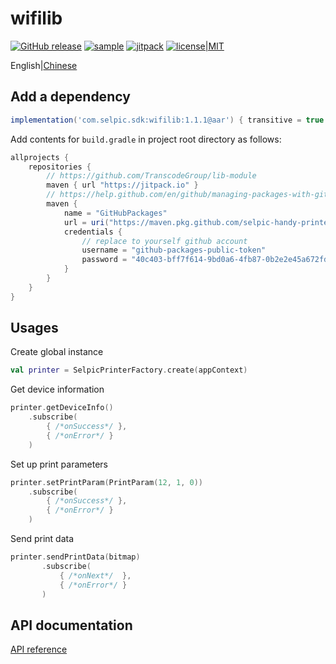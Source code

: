 # wifilib

[![GitHub release](https://img.shields.io/github/release/selpic-handy-printer/wifilib.svg)](https://github.com/selpic-handy-printer/wifilib/releases/latest)
[![sample](https://img.shields.io/badge/fir.im-sample-brightgreen)](https://fir.im/tmqu)
[![jitpack](https://jitpack.io/v/selpic-handy-printer/wifilib.svg)](https://jitpack.io/#selpic-handy-printer/wifilib)
[![license|MIT](https://img.shields.io/github/license/selpic-handy-printer/wifilib)](https://github.com/selpic-handy-printer/wifilib/blob/master/LICENSE)

English|[Chinese](./README.zh.md)

## Add a dependency

```groovy
implementation('com.selpic.sdk:wifilib:1.1.1@aar') { transitive = true }
```

Add contents for `build.gradle` in project root directory as follows:

```groovy
allprojects {
    repositories {
        // https://github.com/TranscodeGroup/lib-module
        maven { url "https://jitpack.io" }
        // https://help.github.com/en/github/managing-packages-with-github-packages/configuring-gradle-for-use-with-github-packages
        maven {
            name = "GitHubPackages"
            url = uri("https://maven.pkg.github.com/selpic-handy-printer/wifilib")
            credentials {
                // replace to yourself github account
                username = "github-packages-public-token"
                password = "40c403-bff7f614-9bd0a6-4fb87-0b2e2e45a672fda".replaceAll("-", "")
            }
        }
    }
}
```

## Usages

Create global instance

```kotlin
val printer = SelpicPrinterFactory.create(appContext)
```

Get device information

```kotlin
printer.getDeviceInfo()
    .subscribe(
        { /*onSuccess*/ },
        { /*onError*/ }
    )
```

Set up print parameters

```kotlin
printer.setPrintParam(PrintParam(12, 1, 0))
    .subscribe(
        { /*onSuccess*/ },
        { /*onError*/ }
    )
```

Send print data

```kotlin
printer.sendPrintData(bitmap)
       .subscribe(
           { /*onNext*/  },
           { /*onError*/ }
       )
```

## API documentation

[API reference](https://jitpack.io/com/github/selpic-handy-printer/wifilib/master-SNAPSHOT/javadoc/)
